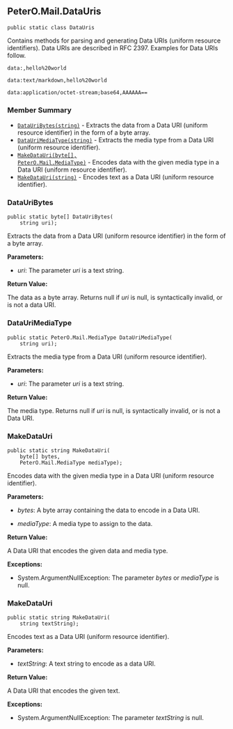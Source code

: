 ## PeterO.Mail.DataUris

    public static class DataUris

Contains methods for parsing and generating Data URIs (uniform resource identifiers). Data URIs are described in RFC 2397. Examples for Data URIs follow.

    data:,hello%20world

    data:text/markdown,hello%20world

    data:application/octet-stream;base64,AAAAAA==

### Member Summary
* <code>[DataUriBytes(string)](#DataUriBytes_string)</code> - Extracts the data from a Data URI (uniform resource identifier) in the form of a byte array.
* <code>[DataUriMediaType(string)](#DataUriMediaType_string)</code> - Extracts the media type from a Data URI (uniform resource identifier).
* <code>[MakeDataUri(byte[], PeterO.Mail.MediaType)](#MakeDataUri_byte_PeterO_Mail_MediaType)</code> - Encodes data with the given media type in a Data URI (uniform resource identifier).
* <code>[MakeDataUri(string)](#MakeDataUri_string)</code> - Encodes text as a Data URI (uniform resource identifier).

<a id="DataUriBytes_string"></a>
### DataUriBytes

    public static byte[] DataUriBytes(
        string uri);

Extracts the data from a Data URI (uniform resource identifier) in the form of a byte array.

<b>Parameters:</b>

 * <i>uri</i>: The parameter <i>uri</i>
is a text string.

<b>Return Value:</b>

The data as a byte array. Returns null if <i>uri</i>
is null, is syntactically invalid, or is not a data URI.

<a id="DataUriMediaType_string"></a>
### DataUriMediaType

    public static PeterO.Mail.MediaType DataUriMediaType(
        string uri);

Extracts the media type from a Data URI (uniform resource identifier).

<b>Parameters:</b>

 * <i>uri</i>: The parameter <i>uri</i>
is a text string.

<b>Return Value:</b>

The media type. Returns null if <i>uri</i>
is null, is syntactically invalid, or is not a Data URI.

<a id="MakeDataUri_byte_PeterO_Mail_MediaType"></a>
### MakeDataUri

    public static string MakeDataUri(
        byte[] bytes,
        PeterO.Mail.MediaType mediaType);

Encodes data with the given media type in a Data URI (uniform resource identifier).

<b>Parameters:</b>

 * <i>bytes</i>: A byte array containing the data to encode in a Data URI.

 * <i>mediaType</i>: A media type to assign to the data.

<b>Return Value:</b>

A Data URI that encodes the given data and media type.

<b>Exceptions:</b>

 * System.ArgumentNullException:
The parameter <i>bytes</i>
or <i>mediaType</i>
is null.

<a id="MakeDataUri_string"></a>
### MakeDataUri

    public static string MakeDataUri(
        string textString);

Encodes text as a Data URI (uniform resource identifier).

<b>Parameters:</b>

 * <i>textString</i>: A text string to encode as a data URI.

<b>Return Value:</b>

A Data URI that encodes the given text.

<b>Exceptions:</b>

 * System.ArgumentNullException:
The parameter <i>textString</i>
is null.
